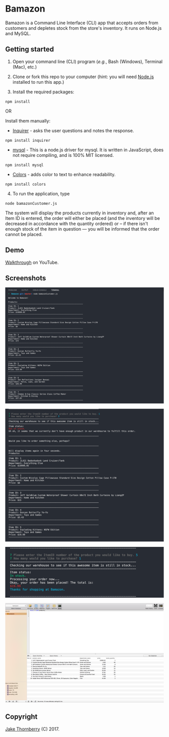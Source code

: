 # Bamazon
Bamazon is a Command Line Interface (CLI) app that accepts orders from customers and depletes stock from the store's inventory. It runs on Node.js and MySQL. 

## Getting started

1. Open your command line (CLI) program (*e.g.*, Bash (Windows), Terminal (Mac), etc.)

2. Clone or fork this repo to your computer (hint: you will need [Node.js](https://nodejs.org/en/download/) installed to run this app.)

3. Install the required packages:
```
npm install
```

OR

Install them manually:

   * [Inquirer](https://www.npmjs.com/package/inquirer) - asks the user questions and notes the response.
   ````
   npm install inquirer
   ````
   * [mysql](https://www.npmjs.com/package/mysql) -
   This is a node.js driver for mysql. It is written in JavaScript, does not require compiling, and is 100% MIT licensed.
   ````
   npm install mysql
   ````
   * [Colors](https://www.npmjs.com/package/colors) - adds color to text to enhance readability.
   ````
   npm install colors
   ````
4. To run the application, type 
```
node bamazonCustomer.js
```
The system will display the products currently in inventory and, after an Item ID is entered, the order will either be placed (and the inventory will be decreased in accordance with the quantity ordered) or – if there isn't enough stock of the item in question — you will be informed that the order cannot be placed. 

## Demo

[Walkthrough](https://youtu.be/CUhP7hABPhg) on YouTube.

## Screenshots

![Customer Experience](images/bamazon-01.png)

![Customer Experience](images/bamazon-02.png)

![Customer Experience](images/bamazon-03.png)

![Customer Experience](images/bamazon-04.png)

## Copyright

[Jake Thornberry](https://www.jakethornberry.net) (C) 2017.


